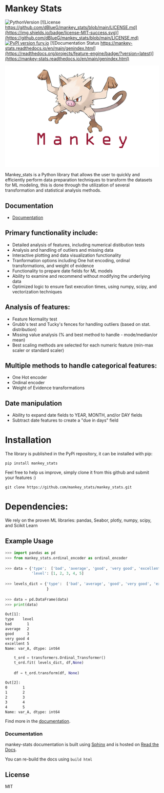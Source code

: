 # Mankey Stats

![PythonVersion](https://img.shields.io/badge/python-3.6%20|3.7%20|%203.8%20|%203.9-success)
[![License https://github.com/dBlueG/mankey_stats/blob/main/LICENSE.md](https://img.shields.io/badge/license-MIT-success.svg)](https://github.com/dBlueG/mankey_stats/blob/main/LICENSE.md)
[![PyPI version fury.io](https://badge.fury.io/py/mankey-stats.svg)](https://pypi.python.org/pypi/mankey-stats/)
[![Documentation Status https://mankey-stats.readthedocs.io/en/main/genindex.html](https://readthedocs.org/projects/feature-engine/badge/?version=latest)](https://mankey-stats.readthedocs.io/en/main/genindex.html)



![alt text](https://github.com/dBlueG/mankey_stats/blob/main/mankey.png)


Mankey_stats is a Python library that allows the user to quickly and efficiently perform data preparation techniques to transform the datasets for ML modeling, this is done through the utilization of several transformation and statistical analysis methods.


## Documentation

* [Documentation](https://mankey-stats.readthedocs.io/en/main/#)

## Primary functionality include:

* Detailed analysis of features, including numerical distibution tests
* Analysis and handling of outliers and missing data
* Interactive plotting and data visualization functionality
* Tranformation options including One hot encoding, ordinal transformations, and weight of evidence
* Functionality to prepare date fields for ML models
* Ability to examine and recommend without modifying the underlying data
* Optimized logic to ensure fast execution times, using numpy, scipy, and vectorization techniques

## Analysis of features:

* Feature Normality test
* Grubb's test and Tucky's fences for handling outliers (based on stat. distribution)
* Missing value analysis (% and best method to handle - mode/median/or mean)
* Best scaling methods are selected for each numeric feature (min-max scaler or standard scaler)

## Multiple methods to handle categorical features:

* One Hot encoder
* Ordinal encoder
* Weight of Evidence transformations

## Date manipulation

* Ability to expand date fields to YEAR, MONTH, and/or DAY fields
* Subtract date features to create a "due in days" field



# Installation

The library is published in the PyPi repository, it can be installed with pip:
```
pip install mankey_stats
```

Feel free to help us improve, simply clone it from this github and submit your features :)
```
git clone https://github.com/mankey_stats/mankey_stats.git
```

# Dependencies:
We rely on the proven ML libraries: pandas, Seabor, plotly, numpy, scipy, and Scikit Learn

## Example Usage

```python
>>> import pandas as pd
>>> from mankey_stats.ordinal_encoder as ordinal_encoder

>>> data = {'type':  ['bad', 'average', 'good', 'very good', 'excellent'],
            'level': [1, 2, 3, 4, 5]
            
>>> levels_dict = {'type':  ['bad', 'average', 'good', 'very good', 'excellent'],
                   }
                   
>>> data = pd.DataFrame(data)
>>> print(data)
```

```
Out[1]:
type    level
bad       1
average   2
good      3
very good 4
excellent 5  
Name: var_A, dtype: int64
```
    
```python 
    t_ord = transformers.Ordinal_Transformer()
    t_ord.fit( levels_dict, df,None)

    df = t_ord.transform(df, None)
```

```
Out[2]:
0       1
1       2
2       3
3       4
4       5
Name: var_A, dtype: int64
```

Find more in the [documentation](https://mankey-stats.readthedocs.io/en/main/#).

### Documentation

mankey-stats documentation is built using [Sphinx](https://www.sphinx-doc.org) and is hosted on [Read the Docs](https://readthedocs.org/).

You can re-build the docs using `build html`


## License

MIT

